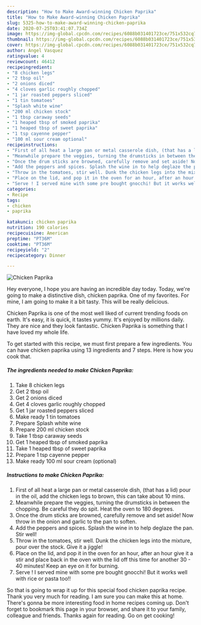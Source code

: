 ```yaml
---
description: "How to Make Award-winning Chicken Paprika"
title: "How to Make Award-winning Chicken Paprika"
slug: 5325-how-to-make-award-winning-chicken-paprika
date: 2020-07-25T03:41:07.734Z
image: https://img-global.cpcdn.com/recipes/6088b031401723ce/751x532cq70/chicken-paprika-recipe-main-photo.jpg
thumbnail: https://img-global.cpcdn.com/recipes/6088b031401723ce/751x532cq70/chicken-paprika-recipe-main-photo.jpg
cover: https://img-global.cpcdn.com/recipes/6088b031401723ce/751x532cq70/chicken-paprika-recipe-main-photo.jpg
author: Angel Vasquez
ratingvalue: 4
reviewcount: 46412
recipeingredient:
- "8 chicken legs"
- "2 tbsp oil"
- "2 onions diced"
- "4 cloves garlic roughly chopped"
- "1 jar roasted peppers sliced"
- "1 tin tomatoes"
- "Splash white wine"
- "200 ml chicken stock"
- "1 tbsp caraway seeds"
- "1 heaped tbsp of smoked paprika"
- "1 heaped tbsp of sweet paprika"
- "1 tsp cayenne pepper"
- "100 ml sour cream optional"
recipeinstructions:
- "First of all heat a large pan or metal casserole dish, (that has a lid) pour in the oil, add the chicken legs to brown, this can take about 10 mins."
- "Meanwhile prepare the veggies, turning the drumsticks in between the chopping. Be careful they do spit. Heat the oven to 180 degrees."
- "Once the drum sticks are browned, carefully remove and set aside! Now throw in the onion and garlic to the pan to soften."
- "Add the peppers and spices. Splash the wine in to help deglaze the pan. Stir well!"
- "Throw in the tomatoes, stir well. Dunk the chicken legs into the mixture, pour over the stock. Give it a jiggle!"
- "Place on the lid, and pop it in the oven for an hour, after an hour give it a stir and place back in the oven with the lid off this time for another 30 - 40 minutes! Keep an eye on it for burning."
- "Serve ! I served mine with some pre bought gnocchi! But it works well with rice or pasta too!!"
categories:
- Recipe
tags:
- chicken
- paprika

katakunci: chicken paprika 
nutrition: 190 calories
recipecuisine: American
preptime: "PT36M"
cooktime: "PT36M"
recipeyield: "2"
recipecategory: Dinner

---
```



![Chicken Paprika](https://img-global.cpcdn.com/recipes/6088b031401723ce/751x532cq70/chicken-paprika-recipe-main-photo.jpg)

Hey everyone, I hope you are having an incredible day today. Today, we're going to make a distinctive dish, chicken paprika. One of my favorites. For mine, I am going to make it a bit tasty. This will be really delicious.

Chicken Paprika is one of the most well liked of current trending foods on earth. It's easy, it is quick, it tastes yummy. It's enjoyed by millions daily. They are nice and they look fantastic. Chicken Paprika is something that I have loved my whole life.




To get started with this recipe, we must first prepare a few ingredients. You can have chicken paprika using 13 ingredients and 7 steps. Here is how you cook that.

<!--inarticleads1-->

##### The ingredients needed to make Chicken Paprika:

1. Take 8 chicken legs
1. Get 2 tbsp oil
1. Get 2 onions diced
1. Get 4 cloves garlic roughly chopped
1. Get 1 jar roasted peppers sliced
1. Make ready 1 tin tomatoes
1. Prepare Splash white wine
1. Prepare 200 ml chicken stock
1. Take 1 tbsp caraway seeds
1. Get 1 heaped tbsp of smoked paprika
1. Take 1 heaped tbsp of sweet paprika
1. Prepare 1 tsp cayenne pepper
1. Make ready 100 ml sour cream (optional)




<!--inarticleads2-->

##### Instructions to make Chicken Paprika:

1. First of all heat a large pan or metal casserole dish, (that has a lid) pour in the oil, add the chicken legs to brown, this can take about 10 mins.
1. Meanwhile prepare the veggies, turning the drumsticks in between the chopping. Be careful they do spit. Heat the oven to 180 degrees.
1. Once the drum sticks are browned, carefully remove and set aside! Now throw in the onion and garlic to the pan to soften.
1. Add the peppers and spices. Splash the wine in to help deglaze the pan. Stir well!
1. Throw in the tomatoes, stir well. Dunk the chicken legs into the mixture, pour over the stock. Give it a jiggle!
1. Place on the lid, and pop it in the oven for an hour, after an hour give it a stir and place back in the oven with the lid off this time for another 30 - 40 minutes! Keep an eye on it for burning.
1. Serve ! I served mine with some pre bought gnocchi! But it works well with rice or pasta too!!




So that is going to wrap it up for this special food chicken paprika recipe. Thank you very much for reading. I am sure you can make this at home. There's gonna be more interesting food in home recipes coming up. Don't forget to bookmark this page in your browser, and share it to your family, colleague and friends. Thanks again for reading. Go on get cooking!

